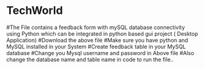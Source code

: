 # TechWorld
#The File contains a feedback form with mySQL database connectivity using Python which can be integrated in python based gui project ( Desktop Application)
#Download the above file
#Make sure you have python and MySQL installed in your System
#Create feedback table in your MySQL database
#Change you Mysql username and password in Above file 
#Also change the database name and table name in code to run the file..
